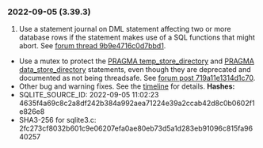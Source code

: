 ### 2022\-09\-05 (3\.39\.3\)

1. Use a statement journal on DML statement affecting two or more database
 rows if the statement makes use of a SQL functions that might abort. See
 [forum thread 9b9e4716c0d7bbd1](https://sqlite.org/forum/forumpost/9b9e4716c0d7bbd1).
- Use a mutex to protect the [PRAGMA temp\_store\_directory](pragma.html#pragma_temp_store_directory) and
 [PRAGMA data\_store\_directory](pragma.html#pragma_data_store_directory) statements, even though they are deprecated and
 documented as not being threadsafe. See
 [forum post 719a11e1314d1c70](https://sqlite.org/forum/forumpost/719a11e1314d1c70).
- Other bug and warning fixes. See the
 [timeline](https://sqlite.org/src/timeline?p=version-3.39.3&bt=version-3.39.2)
 for details.
**Hashes:**
- SQLITE\_SOURCE\_ID: 2022\-09\-05 11:02:23 4635f4a69c8c2a8df242b384a992aea71224e39a2ccab42d8c0b0602f1e826e8
- SHA3\-256 for sqlite3\.c: 2fc273cf8032b601c9e06207efa0ae80eb73d5a1d283eb91096c815fa9640257




